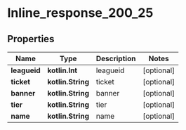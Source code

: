 
# Inline_response_200_25

## Properties
Name | Type | Description | Notes
------------ | ------------- | ------------- | -------------
**leagueid** | **kotlin.Int** | leagueid |  [optional]
**ticket** | **kotlin.String** | ticket |  [optional]
**banner** | **kotlin.String** | banner |  [optional]
**tier** | **kotlin.String** | tier |  [optional]
**name** | **kotlin.String** | name |  [optional]



